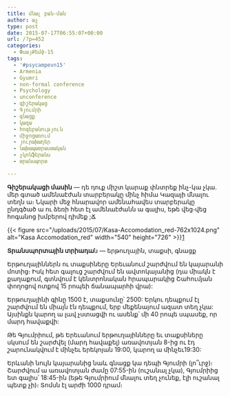 ```yaml
---
title: մնալ բան֊ման
author: աչ
type: post
date: 2015-07-17T06:55:07+00:00
url: /?p=452
categories:
  - ՓսայՔեմփ֊15
tags:
  - '#psycampevn15'
  - Armenia
  - Gyumri
  - non-formal conference
  - Psychology
  - unconference
  - գիշերակաց
  - Գյումրի
  - գնացք
  - կազա
  - հոգեբանություն
  - միջոցառում
  - յուրախաղեր
  - նախապատրաստական
  - չկոնֆերանս
  - տրանսպորտ

---
```

**Գիշերակացի մասին** &#8212; դե դուք միշտ կարաք փնտրեք ինչ-կա չկա․ մեր գտած ամենաէժան տարբերակը մինչ հիմա Կազայի մնալու տեղն ա։ Նկարի մեջ հնարավոր ամենահավես տարբերակը ընդգծած ա ու ձեռի հետ էլ ամենաէժանն ա գալիս, եթե վեց֊վեց հոգանոց խմբերով դիմեք ;Ճ

{{< figure src="/uploads/2015/07/Kasa-Accomodation_red-762x1024.png" alt="Kasa Accomodation_red" width="540" height="726" >}}[1]

**Տրանսպորտային տրիադա**ն &#8212; երթուղային, տաքսի, գնացք

Երթուղայիններն ու տաքսիները Երեւանում շարժվում են կայարանի մոտից։ Իսկ հետ գալուց շարժվում են ավտոկայանից (դա միակն է քաղաքում, գտնվում է կենտրոնական հրապարակից Շահումյան փողոցով ոտքով 15 րոպեի ճանապարհի վրա):

Երթուղայինի գինը 1500 է, տաքսունը՝ 2500: Երկու դեպքում էլ շարժվում են միայն էն դեպքում, երբ մեքենայում ազատ տեղ չկա: Այսինքն կարող ա լավ չստացվի ու ասենք՝ մի 40 րոպե սպասեք, որ մարդ հավաքվի:

<div class="text_exposed_show">
  <p>
    Թե Գյումրիում, թե Երեւանում երթուղայինները եւ տաքսիները սկսում են շարժվել (մարդ հավաքել) առավոտյան 8-ից ու էդ շարունակվում է մինչեւ երեկոյան 19:00, կարող ա մինչեւ19:30:
  </p>
  
  <p>
    Երևանի նույն կայարանից նաև գնացք կա դեպի Գյումրի (լո՞ւրջ)։ Շարժվում ա առավոտյան ժամը 07:55-ին (ուշանալ չկա), Գյումրիից ետ գալիս՝ 18:45-ին (եթե Գյումրիում մնալու տեղ չունեք, էլի ուշանալ պետք չի)։ Տոմսն էլ արժի 1000 դրամ։
  </p>
</div>

 [1]: http://psycamp.am/uploads/2015/07/Kasa-Accomodation_red.png
